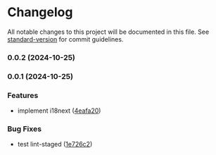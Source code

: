 # Changelog

All notable changes to this project will be documented in this file. See [standard-version](https://github.com/conventional-changelog/standard-version) for commit guidelines.

### 0.0.2 (2024-10-25)

### 0.0.1 (2024-10-25)


### Features

* implement i18next ([4eafa20](https://github.com/Danhhan/trip_planner/commit/4eafa203c5f19dd7ecde1ef7d01d2cbfa06ebf1c))


### Bug Fixes

* test lint-staged ([1e726c2](https://github.com/Danhhan/trip_planner/commit/1e726c2a977e9ee87fab4b0780b497b366689f98))
